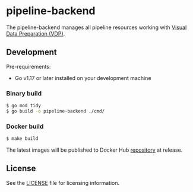 # pipeline-backend

The pipeline-backend manages all pipeline resources working with [Visual Data Preparation (VDP)](https://github.com/instill-ai/vdp).

## Development

Pre-requirements:

- Go v1.17 or later installed on your development machine

### Binary build

```bash
$ go mod tidy
$ go build -o pipeline-backend ./cmd/
```

### Docker build

```bash
$ make build
```

The latest images will be published to Docker Hub [repository](https://hub.docker.com/r/instill/pipeline-backend) at release.

## License

See the [LICENSE](./LICENSE) file for licensing information.
